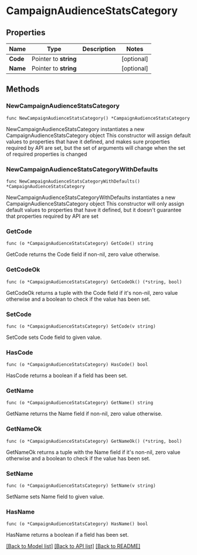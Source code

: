 # CampaignAudienceStatsCategory

## Properties

Name | Type | Description | Notes
------------ | ------------- | ------------- | -------------
**Code** | Pointer to **string** |  | [optional] 
**Name** | Pointer to **string** |  | [optional] 

## Methods

### NewCampaignAudienceStatsCategory

`func NewCampaignAudienceStatsCategory() *CampaignAudienceStatsCategory`

NewCampaignAudienceStatsCategory instantiates a new CampaignAudienceStatsCategory object
This constructor will assign default values to properties that have it defined,
and makes sure properties required by API are set, but the set of arguments
will change when the set of required properties is changed

### NewCampaignAudienceStatsCategoryWithDefaults

`func NewCampaignAudienceStatsCategoryWithDefaults() *CampaignAudienceStatsCategory`

NewCampaignAudienceStatsCategoryWithDefaults instantiates a new CampaignAudienceStatsCategory object
This constructor will only assign default values to properties that have it defined,
but it doesn't guarantee that properties required by API are set

### GetCode

`func (o *CampaignAudienceStatsCategory) GetCode() string`

GetCode returns the Code field if non-nil, zero value otherwise.

### GetCodeOk

`func (o *CampaignAudienceStatsCategory) GetCodeOk() (*string, bool)`

GetCodeOk returns a tuple with the Code field if it's non-nil, zero value otherwise
and a boolean to check if the value has been set.

### SetCode

`func (o *CampaignAudienceStatsCategory) SetCode(v string)`

SetCode sets Code field to given value.

### HasCode

`func (o *CampaignAudienceStatsCategory) HasCode() bool`

HasCode returns a boolean if a field has been set.

### GetName

`func (o *CampaignAudienceStatsCategory) GetName() string`

GetName returns the Name field if non-nil, zero value otherwise.

### GetNameOk

`func (o *CampaignAudienceStatsCategory) GetNameOk() (*string, bool)`

GetNameOk returns a tuple with the Name field if it's non-nil, zero value otherwise
and a boolean to check if the value has been set.

### SetName

`func (o *CampaignAudienceStatsCategory) SetName(v string)`

SetName sets Name field to given value.

### HasName

`func (o *CampaignAudienceStatsCategory) HasName() bool`

HasName returns a boolean if a field has been set.


[[Back to Model list]](../README.md#documentation-for-models) [[Back to API list]](../README.md#documentation-for-api-endpoints) [[Back to README]](../README.md)


